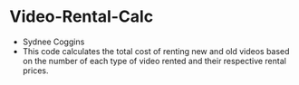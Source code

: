 # Video-Rental-Calc
* Sydnee Coggins
* This code calculates the total cost of renting new and old videos based on the number of each type of video rented and their respective rental prices.
